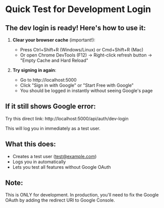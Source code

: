 # Quick Test for Development Login

## The dev login is ready! Here's how to use it:

1. **Clear your browser cache** (important!):
   - Press Ctrl+Shift+R (Windows/Linux) or Cmd+Shift+R (Mac)
   - Or open Chrome DevTools (F12) → Right-click refresh button → "Empty Cache and Hard Reload"

2. **Try signing in again**:
   - Go to http://localhost:5000
   - Click "Sign in with Google" or "Start Free with Google"
   - You should be logged in instantly without seeing Google's page

## If it still shows Google error:

Try this direct link: http://localhost:5000/api/auth/dev-login

This will log you in immediately as a test user.

## What this does:
- Creates a test user (test@example.com)
- Logs you in automatically
- Lets you test all features without Google OAuth

## Note:
This is ONLY for development. In production, you'll need to fix the Google OAuth by adding the redirect URI to Google Console.